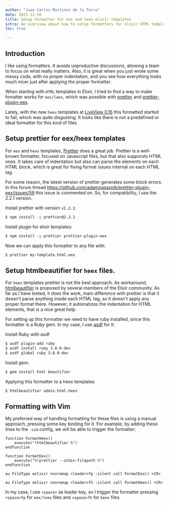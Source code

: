 ```yaml
---
author: "Juan Carlos Martinez de la Torre"
date: 2021-12-28
title: Setup formatter for eex and heex elixir templates  
intro: An overview about how to setup formatters for elixir HTML templates.  
toc: true

---
```


## Introduction

I like using formatters. It avoids unproductive discussions, allowing a team to focus on what really matters. Also, it is great when you just wrote some messy code, with no proper indentation, and you see how everything looks much nicer just after applying the proper formatter.

When starting with `HTML` templates in Elixir, I tried to find a way to make fomatter works for `eex/leex`, which was possible with [prettier](https://prettier.io/) and [prettier-plugin-eex](https://www.npmjs.com/package/prettier-plugin-eex).

Lately, with the new `heex` templates at [LiveView 0.16](https://www.phoenixframework.org/blog/phoenix-1.6-released) this formatted started to fail, which was quite disgusting. It looks like there is not a predefined or ideal formatter for this kind of files

## Setup prettier for eex/heex templates 

For `eex` and `heex` templates, [Prettier](https://prettier.io/) does a great job. Prettier is a well-known formatter, focused on Javascript files, but that also supporsts HTML ones. It takes care of indentation but also can parse the elements on each HTML block, which is great for fixing format issues internal on each HTML tag. 

For some reason, the latest version of prettier generates some block errors. In this forum thread https://github.com/adamzapasnik/prettier-plugin-eex/issues/59 this issue is commented on. So, for compatibility, I use the 2.2.1 version.

Install prettier with version `v2.2.1`:

```bash
$ npm install -g prettier@2.2.1
```

Install plugin for elixir templates:

```bash
$ npm install -g prettier prettier-plugin-eex
```

Now we can apply this formatter to any file with: 

```bash
$ prettier my-template.html.eex
```

## Setup htmlbeautifier for `heex` files.

For `heex` templates prettier is not the best approach. As workaround, [htmlbeautifier](https://github.com/threedaymonk/htmlbeautifier) is proposed by several members of the Elixir community. As far as I have tested, it does the work, main difference with prettier is that it doesn't parse anything inside each HTML tag, so it doesn't apply any proper format there. However, it automatizes the indentation for HTML elements, that is a nice great help. 

For setting up this formatter we need to have ruby installed, since this formatter is a Ruby gem. In my case, I use [asdf](https://github.com/asdf-vm/asdf) for it: 

Install Ruby with asdf

```bash
$ asdf plugin-add ruby
$ asdf install ruby 3.0.0-dev
$ asdf global ruby 3.0.0-dev
```

Install gem:

```bash
$ gem install html beautifier
```

Applying this formatter to a heex templates


```bash
$ htmlbeautifier admin.html.heex
```

## Formatting with Vim

My preferred way of handling formatting for these files is using a manual approach, pressing some key binding for it. For example, by adding these lines to the `.vim` config, we will be able to trigger the formatter:

```vim
function FormatHeex()
	execute("!htmlbeautifier %")
endfunction

function FormatEex()
	execute("%!prettier --stdin-filepath %")
endfunction

au FileType eelixir nnoremap <leader>fp :silent call FormatEex() <CR>

au FileType eelixir nnoremap <leader>fh :silent call FormatHeex() <CR>
```

In my case, I use `<space>` as leader key, so I trigger the formatter pressing `<space>fp` for `eex/leex` files and `<space>fh`  for `heex` files.
